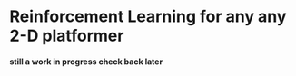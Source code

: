 # Reinforcement Learning for any any 2-D platformer

#### still a work in progress check back later
